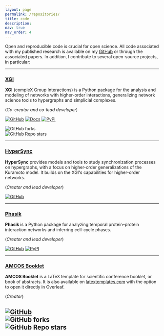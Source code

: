 ```yaml
---
layout: page
permalink: /repositories/
title: code
description: 
nav: true
nav_order: 4
---
```


Open and reproducible code is crucial for open science. All code associated with my published research is available on my [GitHub](https://github.com/maximelucas) or through the associated papers. In addition, I contribute to several open-source projects, in particular:  

---

### [XGI](https://xgi.readthedocs.io/)
**XGI** (compleX Group Interactions) is a Python package for the analysis and modeling of networks with higher-order interactions, generalizing network science tools to hypergraphs and simplicial complexes.  

(*Co-creator and co-lead developer*)  

[![GitHub](https://img.shields.io/badge/GitHub-Repo-black?logo=github)](https://github.com/xgi-org/xgi) 
[![Docs](https://img.shields.io/badge/Docs-Read-blue)](https://xgi.readthedocs.io/) 
[![PyPI](https://img.shields.io/pypi/v/xgi?color=blue&label=PyPI)](https://pypi.org/project/xgi/) 

![GitHub forks](https://img.shields.io/github/forks/xgi-org/xgi)  
![GitHub Repo stars](https://img.shields.io/github/stars/xgi-org/xgi)

---

### [HyperSync](https://github.com/maximelucas/hypersync)
**HyperSync** provides models and tools to study synchronization processes on hypergraphs, with a focus on higher-order generalizations of the Kuramoto model. It builds on the XGI's capabilities for higher-order networks. 

(*Creator and lead developer*)  

[![GitHub](https://img.shields.io/badge/GitHub-Repo-black?logo=github)](https://github.com/maximelucas/hypersync)  

---

### [Phasik](https://github.com/tbouab/phasik)
**Phasik** is a Python package for analyzing temporal protein–protein interaction networks and inferring cell-cycle phases.  

(*Creator and lead developer*)  

[![GitHub](https://img.shields.io/badge/GitHub-Repo-black?logo=github)](https://github.com/tbouab/phasik) 
[![PyPI](https://img.shields.io/pypi/v/phasik?color=blue&label=PyPI)](https://pypi.org/project/phasik/) 

---

### [AMCOS Booklet](https://github.com/maximelucas/amcos_booklet)
**AMCOS Booklet** is a LaTeX template for scientific conference booklet, or book of abstracts. It is also available on [latextemplates.com](https://www.latextemplates.com/template/conference-booklet) with the option to open it directly in Overleaf.

(*Creator*)  

[![GitHub](https://img.shields.io/badge/GitHub-Repo-black?logo=github)](https://github.com/maximelucas/amcos_booklet)  
![GitHub forks](https://img.shields.io/github/forks/maximelucas/amcos_booklet)  
![GitHub Repo stars](https://img.shields.io/github/stars/maximelucas/amcos_booklet)
---



<!-- {% if site.data.repositories.github_users %}

<div class="repositories d-flex flex-wrap flex-md-row flex-column justify-content-between align-items-center">
  {% for user in site.data.repositories.github_users %}
    {% include repository/repo_user.liquid username=user %}
  {% endfor %}
</div>

---
{% if site.repo_trophies.enabled %}
{% for user in site.data.repositories.github_users %}
{% if site.data.repositories.github_users.size > 1 %}

  <h4>{{ user }}</h4>
  {% endif %}
  <div class="repositories d-flex flex-wrap flex-md-row flex-column justify-content-between align-items-center">
  {% include repository/repo_trophies.liquid username=user %}
  </div>

---

{% endfor %}
{% endif %}
{% endif %}

{% if site.data.repositories.github_repos %}

## GitHub Repositories

<div class="repositories d-flex flex-wrap flex-md-row flex-column justify-content-between align-items-center">
  {% for repo in site.data.repositories.github_repos %}
    {% include repository/repo.liquid repository=repo %}
  {% endfor %}
</div>
{% endif %}
 -->